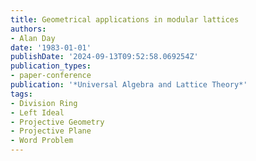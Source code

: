 ```yaml
---
title: Geometrical applications in modular lattices
authors:
- Alan Day
date: '1983-01-01'
publishDate: '2024-09-13T09:52:58.069254Z'
publication_types:
- paper-conference
publication: '*Universal Algebra and Lattice Theory*'
tags:
- Division Ring
- Left Ideal
- Projective Geometry
- Projective Plane
- Word Problem
---
```

